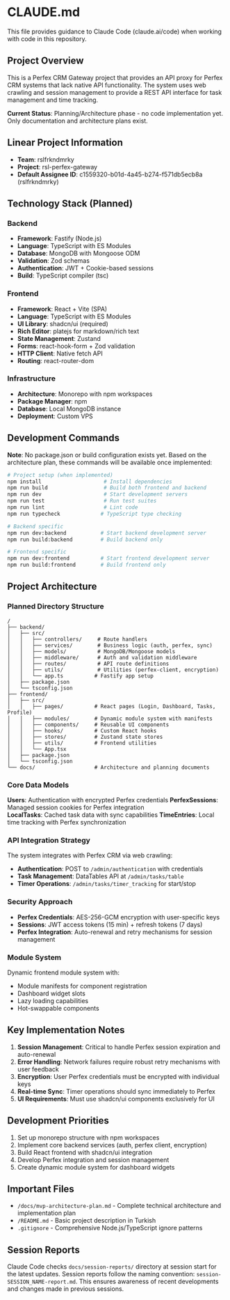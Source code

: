 # CLAUDE.md

This file provides guidance to Claude Code (claude.ai/code) when working with code in this repository.

## Project Overview

This is a Perfex CRM Gateway project that provides an API proxy for Perfex CRM systems that lack native API functionality. The system uses web crawling and session management to provide a REST API interface for task management and time tracking.

**Current Status**: Planning/Architecture phase - no code implementation yet. Only documentation and architecture plans exist.

## Linear Project Information

- **Team**: rslfrkndmrky
- **Project**: rsl-perfex-gateway
- **Default Assignee ID**: c1559320-b01d-4a45-b274-f571db5ecb8a (rslfrkndmrky)

## Technology Stack (Planned)

### Backend
- **Framework**: Fastify (Node.js)
- **Language**: TypeScript with ES Modules
- **Database**: MongoDB with Mongoose ODM
- **Validation**: Zod schemas
- **Authentication**: JWT + Cookie-based sessions
- **Build**: TypeScript compiler (tsc)

### Frontend  
- **Framework**: React + Vite (SPA)
- **Language**: TypeScript with ES Modules
- **UI Library**: shadcn/ui (required)
- **Rich Editor**: platejs for markdown/rich text
- **State Management**: Zustand
- **Forms**: react-hook-form + Zod validation
- **HTTP Client**: Native fetch API
- **Routing**: react-router-dom

### Infrastructure
- **Architecture**: Monorepo with npm workspaces
- **Package Manager**: npm
- **Database**: Local MongoDB instance
- **Deployment**: Custom VPS

## Development Commands

**Note**: No package.json or build configuration exists yet. Based on the architecture plan, these commands will be available once implemented:

```bash
# Project setup (when implemented)
npm install                    # Install dependencies
npm run build                  # Build both frontend and backend
npm run dev                    # Start development servers
npm run test                   # Run test suites
npm run lint                   # Lint code
npm run typecheck             # TypeScript type checking

# Backend specific
npm run dev:backend           # Start backend development server
npm run build:backend         # Build backend only

# Frontend specific  
npm run dev:frontend          # Start frontend development server
npm run build:frontend        # Build frontend only
```

## Project Architecture

### Planned Directory Structure
```
/
├── backend/
│   ├── src/
│   │   ├── controllers/     # Route handlers
│   │   ├── services/        # Business logic (auth, perfex, sync)
│   │   ├── models/          # MongoDB/Mongoose models
│   │   ├── middleware/      # Auth and validation middleware
│   │   ├── routes/          # API route definitions
│   │   ├── utils/           # Utilities (perfex-client, encryption)
│   │   └── app.ts          # Fastify app setup
│   ├── package.json
│   └── tsconfig.json
├── frontend/
│   ├── src/
│   │   ├── pages/          # React pages (Login, Dashboard, Tasks, Profile)
│   │   ├── modules/        # Dynamic module system with manifests
│   │   ├── components/     # Reusable UI components
│   │   ├── hooks/          # Custom React hooks
│   │   ├── stores/         # Zustand state stores
│   │   ├── utils/          # Frontend utilities
│   │   └── App.tsx
│   ├── package.json
│   └── tsconfig.json
└── docs/                   # Architecture and planning documents
```

### Core Data Models

**Users**: Authentication with encrypted Perfex credentials
**PerfexSessions**: Managed session cookies for Perfex integration  
**LocalTasks**: Cached task data with sync capabilities
**TimeEntries**: Local time tracking with Perfex synchronization

### API Integration Strategy

The system integrates with Perfex CRM via web crawling:
- **Authentication**: POST to `/admin/authentication` with credentials
- **Task Management**: DataTables API at `/admin/tasks/table`
- **Timer Operations**: `/admin/tasks/timer_tracking` for start/stop

### Security Approach

- **Perfex Credentials**: AES-256-GCM encryption with user-specific keys
- **Sessions**: JWT access tokens (15 min) + refresh tokens (7 days)
- **Perfex Integration**: Auto-renewal and retry mechanisms for session management

### Module System

Dynamic frontend module system with:
- Module manifests for component registration
- Dashboard widget slots
- Lazy loading capabilities
- Hot-swappable components

## Key Implementation Notes

1. **Session Management**: Critical to handle Perfex session expiration and auto-renewal
2. **Error Handling**: Network failures require robust retry mechanisms with user feedback
3. **Encryption**: User Perfex credentials must be encrypted with individual keys
4. **Real-time Sync**: Timer operations should sync immediately to Perfex
5. **UI Requirements**: Must use shadcn/ui components exclusively for UI

## Development Priorities

1. Set up monorepo structure with npm workspaces
2. Implement core backend services (auth, perfex client, encryption)
3. Build React frontend with shadcn/ui integration
4. Develop Perfex integration and session management
5. Create dynamic module system for dashboard widgets

## Important Files

- `/docs/mvp-architecture-plan.md` - Complete technical architecture and implementation plan
- `/README.md` - Basic project description in Turkish
- `.gitignore` - Comprehensive Node.js/TypeScript ignore patterns

## Session Reports

Claude Code checks `docs/session-reports/` directory at session start for the latest updates. Session reports follow the naming convention: `session-SESSION_NAME-report.md`. This ensures awareness of recent developments and changes made in previous sessions.